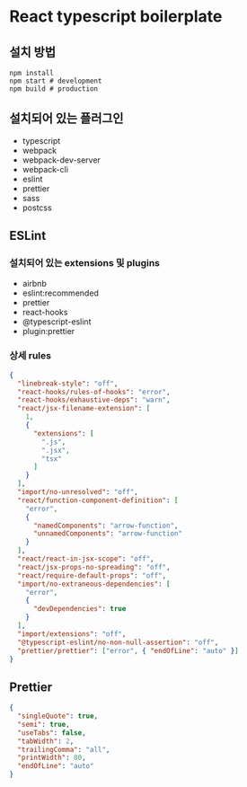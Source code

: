 # React typescript boilerplate

## 설치 방법
```cli
npm install
npm start # development
npm build # production
```

## 설치되어 있는 플러그인

- typescript
- webpack
- webpack-dev-server
- webpack-cli
- eslint
- prettier
- sass
- postcss

## ESLint

### 설치되어 있는 extensions 및 plugins

- airbnb
- eslint:recommended
- prettier
- react-hooks
- @typescript-eslint
- plugin:prettier


### 상세 rules

```json
{
  "linebreak-style": "off",
  "react-hooks/rules-of-hooks": "error",
  "react-hooks/exhaustive-deps": "warn",
  "react/jsx-filename-extension": [
    1,
    {
      "extensions": [
        ".js",
        ".jsx",
        "tsx"
      ]
    }
  ],
  "import/no-unresolved": "off",
  "react/function-component-definition": [
    "error",
    {
      "namedComponents": "arrow-function",
      "unnamedComponents": "arrow-function"
    }
  ],
  "react/react-in-jsx-scope": "off",
  "react/jsx-props-no-spreading": "off",
  "react/require-default-props": "off",
  "import/no-extraneous-dependencies": [
    "error",
    {
      "devDependencies": true
    }
  ],
  "import/extensions": "off",
  "@typescript-eslint/no-non-null-assertion": "off",
  "prettier/prettier": ["error", { "endOfLine": "auto" }]
}

```

## Prettier

```json
{
  "singleQuote": true,
  "semi": true,
  "useTabs": false,
  "tabWidth": 2,
  "trailingComma": "all",
  "printWidth": 80,
  "endOfLine": "auto"
}

```
